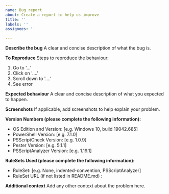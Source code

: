 ```yaml
---
name: Bug report
about: Create a report to help us improve
title: ''
labels: ''
assignees: ''

---
```


**Describe the bug**
A clear and concise description of what the bug is.

**To Reproduce**
Steps to reproduce the behaviour:
1. Go to '...'
2. Click on '....'
3. Scroll down to '....'
4. See error

**Expected behaviour**
A clear and concise description of what you expected to happen.

**Screenshots**
If applicable, add screenshots to help explain your problem.

**Version Numbers (please complete the following information):**
 - OS Edition and Version: [e.g. Windows 10, build 19042.685]
 - PowerShell Version: [e.g. 7.1.0]
  - PSScriptCheck Version: [e.g. 1.0.9]
  - Pester Version: [e.g. 5.1.1]
  - PSScriptAnalyzer Version: [e.g. 1.19.1]

**RuleSets Used (please complete the following information):**
 - RuleSet: [e.g. None, indented-convention, PSScriptAnalyzer]
 - RuleSet URL (if not listed in README.md) : 

**Additional context**
Add any other context about the problem here.
